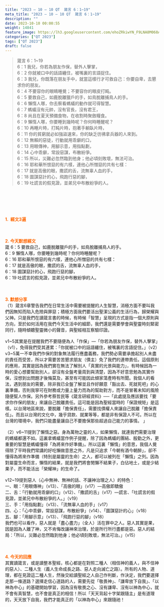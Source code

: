 ```yaml
---
title: "2023 – 10 – 10 QT  箴言 6：1~19"
meta_title: "2023 – 10 – 10 QT  箴言 6：1~19"
description: ""
date: 2023-10-10 00:00:55
weight: 14841
feature_image: https://lh3.googleusercontent.com/ehoZRkiwYN_F9LNA8M068AYxt73EavCZno-PD1cJRuf5BbSkQVUWr3gNEbt5kSs28Pb_Elg17kSrtf9ybWvojWoMV6I4tPM3vGRGDq6GkKkPdL2Gut4QAIw4-uykKUAtNiKgQKntvsU=w800
categories: ["QT 2023"]
tags: ["QT 2023"]
draft: false
---
```


<blockquote>箴言 6：1~19<br />
6：1 我兒，你若為朋友作保，替外人擊掌，<br />
6：2 你就被口中的話語纏住，被嘴裏的言語捉住。<br />
6：3 我兒，你既落在朋友手中，就當這樣行才可救自己：你要自卑，去懇求你的朋友。<br />
6：4 不要容你的眼睛睡覺；不要容你的眼皮打盹。<br />
6：5 要救自己，如鹿脫離獵戶的手，如鳥脫離捕鳥人的手。<br />
6：6 懶惰人哪，你去察看螞蟻的動作就可得智慧。<br />
6：7 螞蟻沒有元帥，沒有官長，沒有君王，<br />
6：8 尚且在夏天預備食物，在收割時聚斂糧食。<br />
6：9 懶惰人哪，你要睡到幾時呢？你何時睡醒呢？<br />
6：10 再睡片時，打盹片時，抱著手躺臥片時，<br />
6：11 你的貧窮就必如強盜速來，你的缺乏彷彿拿兵器的人來到。<br />
6：12 無賴的惡徒，行動就用乖僻的口，<br />
6：13 用眼傳神，用腳示意，用指點劃，<br />
6：14 心中乖僻，常設惡謀，布散紛爭。<br />
6：15 所以，災難必忽然臨到他身；他必頃刻敗壞，無法可治。<br />
6：16 耶和華所恨惡的有六樣，連他心所憎惡的共有七樣：<br />
6：17 就是高傲的眼，撒謊的舌，流無辜人血的手，<br />
6：18 圖謀惡計的心，飛跑行惡的腳，<br />
6：19 吐謊言的假見證，並弟兄中布散紛爭的人。</blockquote><br />
&nbsp;<br />
<br />
&nbsp;<br />
<br />
<span style="color: #ff6600;"><strong>1.  經文3遍</strong></span><br />
<br />
&nbsp;<br />
<br />
<span style="color: #ff6600;"><strong>2. 今天默想經文<br />
</strong></span>箴 6：5 要救自己，如鹿脫離獵戶的手，如鳥脫離捕鳥人的手。<br />
6：9 懶惰人哪，你要睡到幾時呢？你何時睡醒呢？<br />
6：16 耶和華所恨惡的有六樣，連他心所憎惡的共有七樣：<br />
6：17 就是高傲的眼，撒謊的舌，流無辜人血的手，<br />
6：18 圖謀惡計的心，飛跑行惡的腳，<br />
6：19 吐謊言的假見證，並弟兄中布散紛爭的人。<br />
<br />
&nbsp;<br />
<br />
<strong><span style="color: #ff6600;">3. 默想分享<br />
</span></strong>（1）箴言6章警告我們在日常生活中需要被提醒的人生智慧，消極方面不要叫我們因無知而陷入危險與罪惡；積極方面我們要活出聖潔公義的生活行為，歸榮耀與父神。只是我們在讀箴言書的時候，有時候「智慧」呈現的方式是指一個大原則與方向，至於如何活用在我們今天生活中的細節，我們還是需要學會與聖靈時刻緊密同行，隨時傾聽聖靈微小的聲音，與聖經相互察驗印證。<br />
<br />
v1~5其實是在提醒我們不要隨便為人「作保」—「你若為朋友作保，替外人擊掌」（v1），免得我們受其連累：「你就被口中的話語纏住，被嘴裏的言語捉住。」（v2）v3~5萬一不幸我們作保的對象無法履行應盡義務，我們勢必需要承擔起別人未盡的責任而受苦，所以才需要苦苦懇求朋友（債主）免了我們的連帶責任。這個原則的應用，其實是因為我們實在無法了解別人「真實的光景與能力」，有時候因為一時的愛心想要幫助別人，卻沒有全盤考量周到與清楚，因為不好意思勉為其實作保，沒想到出問題才後悔莫及，甚至有可能因此傾家蕩產時有所聞。我個人的看法，遇到朋友的需要，除非我已全盤了解並且作好願意「豁出去、死就死吧」的心裏準備，否則我寧可在財務或力量上量力而為的幫助對方，而不是冒著未知的風險隨便幫人作保。另外參考蔡哲民等《箴言研經資料》──「此處提及應該要找「要求你作保的朋友」來讓自己脫離責任。這可能是因為聖經當時的「保證規矩」是這樣。以台灣地區來說，要脫離「擔保責任」，需要找債權人來讓自己脫離「擔保責任」。而且以台灣的文化中，幾乎貸款、就業等等，都是非有保證人不可。所以在台灣的環境中，我們只能盡量讓自己不要擔保那些超過自己能力的事情。 」<br />
<br />
（2）v6~11提到了懶惰之惡。身為萬物之靈的人，如果懶惰，就連我們需要治理的螞蟻都還不如。這裏拿螞蟻當作例子提醒，除了因為螞蟻的團結、殷勤之外，更重要的智慧是螞蟻懂得「為將來作好準備」。所以這裏「懶惰」的意思，我個人覺得除了平時我們常講的好吃懶做意思之外，凡是只追求「今朝有酒今朝醉」，卻不懂得為將來作準備（特別是屬靈的生命）之人，都可以被列在「懶惰」之列。因為對屬靈生命而言，懶惰的結果，就是我們將會閒懶不結果子，白佔地土，或是少結果子，而不能活出「榮耀神」的生命了。<br />
<br />
v12~19提到惡人（心中無神、無神的話、不讓神治理之人）的特色：<br />
一、眼：「用眼傳神」（v13）、「高傲的眼」（v17）—高傲即驕傲<br />
二、舌：「行動就用乖僻的口」（v12）、「撒謊的舌」（v17）—謊言、「吐謊言的假見證，並弟兄中布散紛爭的人。」（v19）<br />
三、手：「用指點劃」（v13）、「流無辜人血的手」（v17）<br />
四、心：「心中乖僻，常設惡謀，布散紛爭」（v14）、「圖謀惡計的心」（v18）<br />
五、腳：「用腳示意」（v13）、「飛跑行惡的腳」（v18）<br />
我們也可以看作，惡人就是「盡心盡力」（全人）活在罪中之人。惡人其實是果，因是因為人離了神，又不肯悔改讓神來治理，於是所行所行盡都是惡。惡人的結局：「所以，災難必忽然臨到他身；他必頃刻敗壞，無法可治。」（v15）<br />
<br />
&nbsp;<br />
<br />
<strong style="font-size: inherit;"><span style="color: #ff6600;">4. 今天的回應<br />
</span></strong>其實讀箴言，或是讀整本聖經，核心都是在對照二種人（相信神的義人，與不信神的惡人）、二種人生（義人生命成長之路、惡人走向滅亡之路）。所有的人物、道理，都在見證這二種人生，然後交給讀聖經之人自己作判斷，作決定，我們要選擇走那一條道路？選擇走信心道路的人，需要先從「敬畏神」、「謙卑放下自我」、「以神為中心」的基礎開始學習，因為沒有敬畏之心、沒有謙卑、沒有以神為中心，就不會有真智慧，也不會是真正的相信！所以「天天背起十字架跟隨主」是有道理的，天天放下自我，我們才能真正的「以神為中心」來跟隨祂！<br />
<br />
<audio style="display: none;" controls="controls"></audio><br />
<br />
<audio style="display: none;" controls="controls"></audio><br />
<br />
<audio style="display: none;" controls="controls"></audio><br />
<br />
<audio style="display: none;" controls="controls"></audio><br />
<br />
<audio style="display: none;" controls="controls"></audio>
        